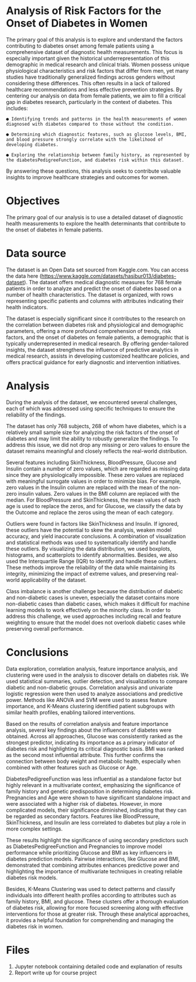 # Analysis of Risk Factors for the Onset of Diabetes in Women

The primary goal of this analysis is to explore and understand the factors contributing to diabetes
onset among female patients using a comprehensive dataset of diagnostic health measurements.
This focus is especially important given the historical underrepresentation of this demographic in
medical research and clinical trials. Women possess unique physiological characteristics and risk
factors that differ from men, yet many studies have traditionally generalized findings across
genders without considering these differences. This often results in a lack of tailored healthcare
recommendations and less effective prevention strategies.
By centering our analysis on data from female patients, we aim to fill a critical gap in diabetes
research, particularly in the context of diabetes. This includes:

    ● Identifying trends and patterns in the health measurements of women diagnosed with diabetes compared to those without the condition.

    ● Determining which diagnostic features, such as glucose levels, BMI, and blood pressure strongly correlate with the likelihood of developing diabetes.

    ● Exploring the relationship between family history, as represented by the diabetesPedigreeFunction, and diabetes risk within this dataset.

By answering these questions, this analysis seeks to contribute valuable insights to improve
healthcare strategies and outcomes for women.

# Objectives

The primary goal of our analysis is to use a detailed dataset of diagnostic health measurements to explore the health determinants that contribute to the onset of diabetes in female patients. 

# Data source

The dataset is an Open Data set sourced from Kaggle.com. You can access the data here (https://www.kaggle.com/datasets/hasibur013/diabetes-dataset). The dataset offers medical diagnostic measures for 768 female patients in order to analyze and predict the onset of diabetes based on a number of health characteristics. The dataset is organized, with rows representing specific patients and columns with attributes indicating their health indicators.

The dataset is especially significant since it contributes to the research on the correlation between diabetes risk and physiological and demographic parameters, offering a more profound comprehension of trends, risk factors, and the onset of diabetes on female patients, a demographic that is typically underrepresented in medical research. By offering gender-tailored insights, the dataset strengthens the influence of predictive analytics in medical research, assists in developing customized healthcare policies, and offers practical guidance for early diagnostic and intervention initiatives.

# Analysis

During the analysis of the dataset, we encountered several challenges, each of which was addressed using specific techniques to ensure the reliability of the findings.

The dataset has only 768 subjects, 268 of whom have diabetes, which is a relatively small sample size for analyzing the risk factors of the onset of diabetes and may limit the ability to robustly generalize the findings. To address this issue, we did not drop any missing or zero values to ensure the dataset remains meaningful and closely reflects the real-world distribution.

Several features including SkinThickness, BloodPressure, Glucose and Insulin contain a number of zero values, which are regarded as missing data since they are physiologically impossible. These zero values are replaced with meaningful surrogate values in order to minimize bias. For example, zero values in the Insulin column are replaced with the mean of the non-zero insulin values. Zero values in the BMI column are replaced with the median.  For BloodPressure and SkinThickness, the mean values of each age is used to replace the zeros, and for Glucose, we classify the data by the Outcome and replace the zeros using the mean of each category.

Outliers were found in factors like SkinThickness and Insulin. If ignored, these outliers have the potential to skew the analysis, weaken model accuracy, and yield inaccurate conclusions. A combination of visualization and statistical methods was used to systematically identify and handle these outliers.  By visualizing the data distribution, we used boxplots, histograms, and scatterplots to identify abnormalities. Besides, we also used the Interquartile Range (IQR) to identify and handle these outliers. These methods improve the reliability of the data while maintaining its integrity, minimizing the impact of extreme values, and preserving real-world applicability of the dataset.

Class imbalance is another challenge because the distribution of diabetic and non-diabetic cases is uneven, especially the dataset contains more non-diabetic cases than diabetic cases, which makes it difficult for machine learning models to work effectively on the minority class. In order to address this challenge, we used approaches including recall and feature weighting to ensure that the model does not overlook diabetic cases while preserving overall performance.

# Conclusions

Data exploration, correlation analysis, feature importance analysis, and clustering were used in the analysis to discover details on diabetes risk. We used statistical summaries, outlier detection, and visualizations to compare diabetic and non-diabetic groups. Correlation analysis and univariate logistic regression were then used to analyze associations and predictive power.  Methods like ANOVA and SVM were used to assess feature importance, and K-Means clustering identified patient subgroups with similar health profiles, enabling tailored interventions. 

Based on the results of correlation analysis and feature importance analysis, several key findings about the influencers of diabetes were obtained. Across all approaches, Glucose was consistently ranked as the strongest predictor, indicating its importance as a primary indicator of diabetes risk and highlighting its critical diagnostic basis. BMI was ranked as the second most influential attribute. This further confirms the connection between body weight and metabolic health, especially when combined with other features such as Glucose or Age.

DiabetesPedigreeFunction was less influential as a standalone factor but highly relevant in a multivariate context, emphasizing the significance of family history and genetic predisposition in determining diabetes risk. Pregnancies and Age were shown to have significant standalone impact and were associated with a higher risk of diabetes. However, in more complicated models, their significance diminished, indicating that they can be regarded as secondary factors. Features like BloodPressure, SkinThickness, and Insulin are less correlated to diabetes but play a role in more complex settings.

These results highlight the significance of using secondary predictors such as DiabetesPedigreeFunction and Pregnancies to improve model performance while prioritizing Glucose and BMI as key influencers in diabetes prediction models. Pairwise interactions, like Glucose and BMI, demonstrated that combining attributes enhances predictive power and highlighting the importance of multivariate techniques in creating reliable diabetes risk models. 

Besides, K-Means Clustering was used to detect patterns and classify individuals into different health profiles according to attributes such as family history, BMI, and glucose. These clusters offer a thorough evaluation of diabetes risk, allowing for more focused screening along with effective interventions for those at greater risk. Through these analytical approaches, it provides a helpful foundation for comprehending and managing the diabetes risk in women.

# Files
1) Jupyter notebook containing detailed code and explanation of results
2) Report write up for course project
